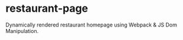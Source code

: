 # restaurant-page
Dynamically rendered restaurant homepage using Webpack &amp; JS Dom Manipulation. 
